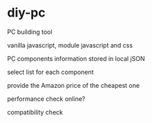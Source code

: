# diy-pc
 PC building tool

 vanilla javascript, module javascript and css

PC components information stored in local jSON

select list for each component

provide the Amazon price of the cheapest one

performance check online?

compatibility check